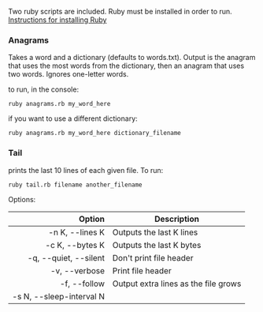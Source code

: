 Two ruby scripts are included. Ruby must be installed in order to run. [Instructions for installing Ruby](https://www.ruby-lang.org/en/documentation/installation/)

### Anagrams

Takes a word and a dictionary (defaults to words.txt). Output is the anagram that uses the most words from the dictionary, then an anagram that uses two words. Ignores one-letter words.

to run, in the console:

`ruby anagrams.rb my_word_here`

if you want to use a different dictionary:

`ruby anagrams.rb my_word_here dictionary_filename`


### Tail

prints the last 10 lines of each given file. To run:

`ruby tail.rb filename another_filename`

Options:

|                   Option | Description                          |
|-------------------------:|--------------------------------------|
| -n K, --lines K          | Outputs the last K lines             |
| -c K, --bytes K          | Outputs the last K bytes             |
| -q, --quiet, --silent    | Don't print file header              |
| -v, --verbose            | Print file header                    |
| -f, --follow             | Output extra lines as the file grows |
| -s N, --sleep-interval N |                                      |
